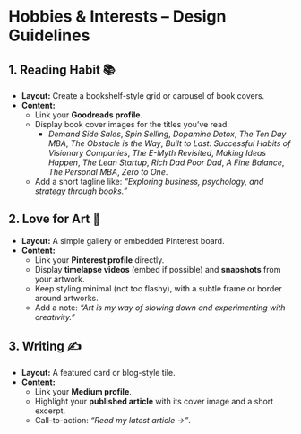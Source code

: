 # Hobbies & Interests – Design Guidelines

## 1. Reading Habit 📚
- **Layout:** Create a bookshelf-style grid or carousel of book covers.  
- **Content:**  
  - Link your **Goodreads profile**.  
  - Display book cover images for the titles you’ve read:  
    - *Demand Side Sales*, *Spin Selling*, *Dopamine Detox*, *The Ten Day MBA*, *The Obstacle is the Way*, *Built to Last: Successful Habits of Visionary Companies*, *The E-Myth Revisited*, *Making Ideas Happen*, *The Lean Startup*, *Rich Dad Poor Dad*, *A Fine Balance*, *The Personal MBA*, *Zero to One*.  
  - Add a short tagline like: *“Exploring business, psychology, and strategy through books.”*  

## 2. Love for Art 🎨
- **Layout:** A simple gallery or embedded Pinterest board.  
- **Content:**  
  - Link your **Pinterest profile** directly.  
  - Display **timelapse videos** (embed if possible) and **snapshots** from your artwork.  
  - Keep styling minimal (not too flashy), with a subtle frame or border around artworks.  
  - Add a note: *“Art is my way of slowing down and experimenting with creativity.”*  

## 3. Writing ✍️
- **Layout:** A featured card or blog-style tile.  
- **Content:**  
  - Link your **Medium profile**.  
  - Highlight your **published article** with its cover image and a short excerpt.  
  - Call-to-action: *“Read my latest article →”*.    
